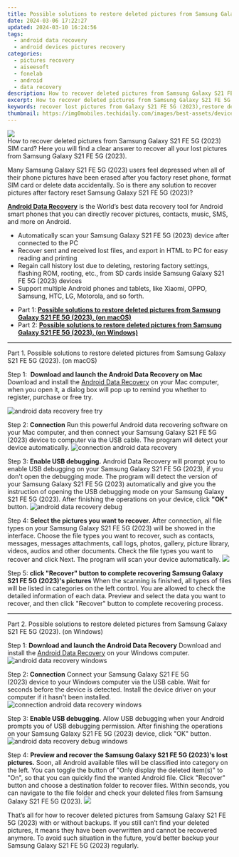 ```yaml
---
title: Possible solutions to restore deleted pictures from Samsung Galaxy S21 FE 5G (2023).
date: 2024-03-06 17:22:27
updated: 2024-03-10 16:24:56
tags: 
  - android data recovery
  - android devices pictures recovery
categories: 
  - pictures recovery
  - aiseesoft
  - fonelab
  - android
  - data recovery
description: How to recover deleted pictures from Samsung Galaxy S21 FE 5G (2023) SIM card? Here you will find a clear answer to recover all your lost pictures from Samsung Galaxy S21 FE 5G (2023). 
excerpt: How to recover deleted pictures from Samsung Galaxy S21 FE 5G (2023) SIM card? Here you will find a clear answer to recover all your lost pictures from Samsung Galaxy S21 FE 5G (2023). 
keywords: recover lost pictures from Galaxy S21 FE 5G (2023),restore deleted pictures on Samsung Galaxy S21 FE 5G (2023),android pictures retrieval,retrieve wiped pictures Samsung,undelete pictures from Samsung Galaxy S21 FE 5G (2023),Galaxy S21 FE 5G (2023) pictures recovery,how to recover pictures in Galaxy S21 FE 5G (2023),my pictures deleted from Galaxy S21 FE 5G (2023) how to undo pictures,restore pictures when deleted in Samsung Galaxy S21 FE 5G (2023),Samsung Galaxy S21 FE 5G (2023) deleted pictures,Galaxy S21 FE 5G (2023) deleted pictures,Galaxy S21 FE 5G (2023) retrieve deleted pictures
thumbnail: https://img0mobiles.techidaily.com/images/best-assets/devices/samsung/samsung-galaxy-s21-fe-5g-2023/3.jpg
---
```


<img src="https://img0mobiles.techidaily.com/images/best-assets/devices/samsung/samsung-galaxy-s21-fe-5g-2023/3.jpg" class="atpl-imgstyle"  />

<div class="atpl-content atpl-for-fonelab-android recover-pictures">

<div class="atpl-post-description-part-1">
How to recover deleted pictures from Samsung Galaxy S21 FE 5G (2023) SIM card? Here you will find a clear answer to recover all your lost pictures from Samsung Galaxy S21 FE 5G (2023). 
</div>

<div class="atpl-post-description-part-2">
<div class="tpl-content-sub-paragraph-normal">
    <p>
      Many Samsung Galaxy S21 FE 5G (2023) users feel depressed when all of their phone pictures have been erased after you factory reset phone, format SIM card or delete data accidentally. So is there any solution to recover pictures after factory reset Samsung Galaxy S21 FE 5G (2023)?
    </p>
</div>


</div>

<div class="atpl-post-description-part-3">
<div class="tpl-content-sub-paragraph-content">
  <p>
    <a href="https://tools.techidaily.com/aiseesoft-android-data-recovery/" target="_blank" rel="noopener"><strong>Android Data Recovery</strong></a> is the World’s best data recovery tool for Android smart phones that you can directly recover pictures, contacts, music, SMS, and more on Android.
  </p>
</div>
<div class="tpl-content-sub-paragraph-content">
  <ul class="tpl-content-sub-paragraph-ul-style">
    <li>Automatically scan your Samsung Galaxy S21 FE 5G (2023) device after connected to the PC</li>
    <li>Recover sent and received lost files, and export in HTML to PC for easy reading and printing</li>
    <li>Regain call history lost due to deleting, restoring factory settings, flashing ROM, rooting, etc., from SD cards inside Samsung Galaxy S21 FE 5G (2023) devices</li>
    <li>Support multiple Android phones and tablets, like Xiaomi, OPPO, Samsung, HTC, LG, Motorola, and so forth.</li>
  </ul>
</div>
</div>

<ul>
  <li>Part 1: <strong><a href="#p1"> Possible solutions to restore deleted pictures from Samsung Galaxy S21 FE 5G (2023).  (on macOS)</a></strong></li>
  <li>Part 2: <strong><a href="#p2"> Possible solutions to restore deleted pictures from Samsung Galaxy S21 FE 5G (2023).  (on Windows)</a></strong></li>
</ul>



<!-- Part 1 -->
<a id="p1" name="p1" ></a><hr>

<div>
  <span class="atpl-step-part-style">Part 1. Possible solutions to restore deleted pictures from Samsung Galaxy S21 FE 5G (2023). (on macOS)</span>
</div>  

<span class="atpl-stepstyle-a"><span>Step 1: </span></span> <strong>Download and launch the Android Data Recovery on Mac</strong>
Download and install the <a href="https://tools.techidaily.com/aiseesoft-android-data-recovery/" target="_blank" rel="noopener">Android Data Recovery</a> on your Mac computer, when you open it, a dialog box will pop up to remind you whether to register, purchase or free try.

<img src="https://tools.techidaily.com/images/apps/aiseesoft/android-data-recovery/mac-free-try.png" class="atpl-imgstyle" alt="android data recovery free try" />

<span class="atpl-stepstyle-a"><span>Step 2: </span></span> <strong>Connection</strong>
Run this powerful Android data recovering software on your Mac computer, and then connect your Samsung Galaxy S21 FE 5G (2023) device to computer via the USB cable. The program will detect your device automatically.
<img src="https://tools.techidaily.com/images/apps/aiseesoft/android-data-recovery/mac-connection-interface.jpg" class="atpl-imgstyle" alt="connection android data recovery" />

<span class="atpl-stepstyle-a"><span>Step 3: </span></span> <strong>Enable USB debugging.</strong>
Android Data Recovery will prompt you to enable USB debugging on your Samsung Galaxy S21 FE 5G (2023), if you don't open the debugging mode. The program will detect the version of your Samsung Galaxy S21 FE 5G (2023) automatically and give you the instruction of opening the USB debugging mode on your Samsung Galaxy S21 FE 5G (2023). After finishing the operations on your device, click <strong>"OK"</strong> button.
<img src="https://tools.techidaily.com/images/apps/aiseesoft/android-data-recovery/mac-android-usb-debug.jpg"  class="atpl-imgstyle" alt="android data recovery debug" />

<span class="atpl-stepstyle-a"><span>Step 4: </span></span> <strong>Select the pictures you want to recover.</strong>
After connection, all file types on your Samsung Galaxy S21 FE 5G (2023) will be showed in the interface. Choose the file types you want to recover, such as contacts, messages, messages attachments, call logs, photos, gallery, picture library, videos, audios and other documents. Check the file types you want to recover and click Next. The program will scan your device automatically.
<img src="https://tools.techidaily.com/images/apps/aiseesoft/android-data-recovery/mac-choose-type-photos.jpg" class="atpl-imgstyle"  />

<span class="atpl-stepstyle-a"><span>Step 5: </span></span> <strong>click "Recover" button to  complete recovering Samsung Galaxy S21 FE 5G (2023)'s pictures</strong>
When the scanning is finished, all types of files will be listed in categories on the left control. You are allowed to check the detailed information of each data. Preview and select the data you want to recover, and then click "Recover" button to complete recovering process.


<a id="p2" name="p2"></a><hr>

<!-- Part 2 -->
<div>
  <span class="atpl-step-part-style">Part 2. Possible solutions to restore deleted pictures from Samsung Galaxy S21 FE 5G (2023). (on Windows)</span>
</div>

<span class="atpl-stepstyle-a"><span>Step 1: </span></span> <strong>Download and launch the Android Data Recovery</strong>
Download and install the <a href="https://tools.techidaily.com/aiseesoft-android-data-recovery/" target="_blank" rel="noopener">Android Data Recovery</a> on your Windows computer.
<img src="https://tools.techidaily.com/images/apps/aiseesoft/android-data-recovery/win-start-interface.png"  class="atpl-imgstyle" alt="android data recovery windows" />

<span class="atpl-stepstyle-a"><span>Step 2: </span></span> <strong>Connection</strong>
Connect your Samsung Galaxy S21 FE 5G (2023) device to your Windows computer via the USB cable. Wait for seconds before the device is detected. Install the device driver on your computer if it hasn't been installed.
<img src="https://tools.techidaily.com/images/apps/aiseesoft/android-data-recovery/win-connection-interface.png" class="atpl-imgstyle" alt="connection android data recovery windows" />

<span class="atpl-stepstyle-a"><span>Step 3: </span></span> <strong>Enable USB debugging.</strong>
Allow USB debugging when your Android prompts you of USB debugging permission. After finishing the operations on your Samsung Galaxy S21 FE 5G (2023) device, click "OK" button.
<img src="https://tools.techidaily.com/images/apps/aiseesoft/android-data-recovery/win-android-usb-debug.png" class="atpl-imgstyle" alt="android data recovery debug windows" />

<span class="atpl-stepstyle-a"><span>Step 4: </span></span> <strong>Preview and recover the Samsung Galaxy S21 FE 5G (2023)'s lost pictures.</strong>
Soon, all Android available files will be classified into category on the left. You can toggle the button of "Only display the deleted item(s)" to "On", so that you can quickly find the wanted Android file. Click "Recover" button and choose a destination folder to recover files. Within seconds, you can navigate to the file folder and check your deleted files from Samsung Galaxy S21 FE 5G (2023).
<img src="https://tools.techidaily.com/images/apps/aiseesoft/android-data-recovery/win-recover-photos.png" class="atpl-imgstyle"  />

<div class="atpl-post-description-part-4">
<div class="tpl-content-sub-paragraph-normal">
    <p>
        That’s all for how to recover deleted pictures from Samsung Galaxy S21 FE 5G (2023) with or without backups. If you still can’t find your deleted pictures, it means they have been overwritten and cannot be recovered anymore. To avoid such situation in the future, you’d better backup your Samsung Galaxy S21 FE 5G (2023) regularly.
    </p>
</div>
</div>

<ins class="adsbygoogle"
     style="display:block"
     data-ad-client="ca-pub-7571918770474297"
     data-ad-slot="8358498916"
     data-ad-format="auto"
     data-full-width-responsive="true"></ins>



</div>